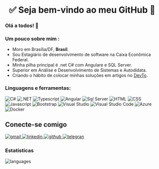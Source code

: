 <h1 align="center"> 
	✅ Seja bem-vindo ao meu GitHub 🚀
</h1>

### Olá a todos! 👋


### Um pouco sobre mim :

- Moro em Brasília/DF, **Brasil**.
- Sou Estagiário de desenvolvimento de software na Caixa Econômica Federal.
-  Minha pilha principal é .net C# com Angulare e SQL Server.
-  Superior em Análise e Desenvolvimento de Sistemas e Autodidata.
- Criando o hábito de colocar minhas soluções em artigos no [DevTo](https://dev.to/lenilsonp40). 

###  Linguagens e ferramentas:
![C#](https://img.shields.io/badge/C%23-239120?style=for-the-badge&logo=c-sharp&logoColor=white&style=plastic) ![.NET](https://img.shields.io/badge/.NET-5C2D91?style=for-the-badge&logo=.net&logoColor=white&style=plastic) ![Typescript](https://img.shields.io/badge/TypeScript-007ACC?style=for-the-badge&logo=typescript&logoColor=white&style=plastic) ![Angular](https://img.shields.io/badge/Angular-DD0031?style=for-the-badge&logo=angular&logoColor=white&style=plastic) ![Sql Server](https://img.shields.io/badge/Microsoft_SQL_Server-CC2927?style=for-the-badge&logo=microsoft-sql-server&logoColor=white&style=plastic)  ![HTML](https://img.shields.io/badge/HTML5-E34F26?style=for-the-badge&logo=html5&logoColor=white&style=plastic) ![CSS](https://img.shields.io/badge/CSS3-1572B6?style=for-the-badge&logo=css3&logoColor=white&style=plastic) ![Javascript](https://img.shields.io/badge/JavaScript-323330?style=for-the-badge&logo=javascript&logoColor=F7DF1E&style=plastic) ![Bootstrap](https://img.shields.io/badge/Bootstrap-563D7C?style=for-the-badge&logo=bootstrap&logoColor=white&style=plastic)  ![Visual Studio](https://img.shields.io/badge/VisualStudio-5C2D91.svg?style=for-the-badge&logo=visual-studio&logoColor=white&style=plastic) ![Visual Studio Code](https://img.shields.io/badge/VisualStudioCode-0078d7.svg?style=for-the-badge&logo=visual-studio-code&logoColor=white&style=plastic) ![Azure](https://img.shields.io/badge/azure-%230072C6.svg?style=for-the-badge&logo=azure-devops&logoColor=white&style=plastic) ![Docker](https://img.shields.io/badge/docker-%230db7ed.svg?style=for-the-badge&logo=docker&logoColor=white&style=plastic)  

## Conecte-se comigo  
<div>
<a href="mailto:lenilsonp40@gmail.com" target="_blank">
<img src=https://img.shields.io/badge/Gmail-D14836?style=for-the-badge&logo=gmail&logoColor=white alt=gmail style="margin-bottom: 5px;" />
</a>
<a href="https://www.linkedin.com/in/lenilson-soares-/" target="_blank">
<img src=https://img.shields.io/badge/linkedin-%231E77B5.svg?&style=for-the-badge&logo=linkedin&logoColor=white alt=linkedin style="margin-bottom: 5px;" />
</a>
<a href="https://github.com/lenilsonp40" target="_blank">
<img src=https://img.shields.io/badge/github-%2324292e.svg?&style=for-the-badge&logo=github&logoColor=white alt=github style="margin-bottom: 5px;" />
</a>
<a href="https://t.me/LenilsonSoares" target="_blank">
<img src=https://img.shields.io/badge/Telegram-2CA5E0?style=for-the-badge&logo=telegram&logoColor=white alt=telegran style="margin-bottom: 5px;" />
</a>

### Estatísticas 
![languages](https://github-readme-stats.vercel.app/api/top-langs/?username=lenilsonp40&hide=scss&layout=compact&theme=cobalt&title_color=2ED3EA)

